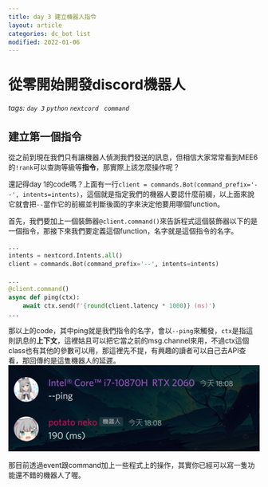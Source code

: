 ```yaml
---
title: day 3 建立機器人指令
layout: article
categories: dc_bot list
modified: 2022-01-06
---
```


# 從零開始開發discord機器人

###### tags: `day 3` `python` `nextcord` ` command`

## 建立第一個指令
從之前到現在我們只有讓機器人偵測我們發送的訊息，但相信大家常常看到MEE6的`!rank`可以查詢等級等**指令**，那實際上該怎麼操作呢？

還記得day 1的code嗎？上面有一行`client = commands.Bot(command_prefix='--', intents=intents)`，這個就是指定我們的機器人要認什麼前綴，以上面來說它就會把`--`當作它的前綴並判斷後面的字來決定他要用哪個function。

首先，我們要加上一個裝飾器`@client.command()`來告訴程式這個裝飾器以下的是一個指令，那接下來我們要定義這個function，名字就是這個指令的名字。
```py
...
intents = nextcord.Intents.all()
client = commands.Bot(command_prefix='--', intents=intents)

...
@client.command()
async def ping(ctx):
    await ctx.send(f'{round(client.latency * 1000)} (ms)')
...

```
那以上的code，其中ping就是我們指令的名字，會以`--ping`來觸發，`ctx`是指這則訊息的**上下文**，這裡姑且可以把它當之前的msg.channel來用，不過ctx這個class也有其他的參數可以用，那這裡先不提，有興趣的讀者可以自己去API查看，那回傳的是這隻機器人的延遲。
![intent](/images/bot_day_3/ping.png)

那目前透過event跟command加上一些程式上的操作，其實你已經可以寫一隻功能還不錯的機器人了喔。
